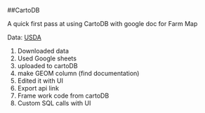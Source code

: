 ##CartoDB

A quick first pass at using CartoDB with google doc for Farm Map

Data: [USDA](http://catalog.data.gov/dataset/farmers-markets-geographic-data)


1. Downloaded data
2. Used Google sheets
3. uploaded to cartoDB
4. make GEOM column (find documentation)
5. Edited it with UI
6. Export api link
7. Frame work code from cartoDB
8. Custom SQL calls with UI